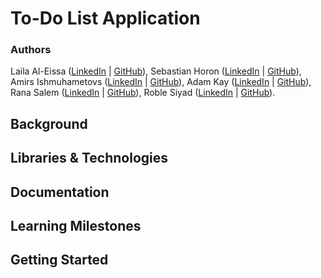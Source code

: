 # To-Do List Application
### Authors
Laila Al-Eissa ([LinkedIn](https://www.linkedin.com/in/lailaaleissa/) | [GitHub](https://github.com/lailien3)), Sebastian Horon ([LinkedIn](https://www.linkedin.com/in/sebastian-horon/) | [GitHub](https://github.com/sebhoron)), Amirs Ishmuhametovs ([LinkedIn](https://www.linkedin.com/in/amirs-ismuhametovs/) | [GitHub](https://github.com/JungaBunga)), Adam Kay ([LinkedIn](https://www.linkedin.com/in/adam-s-kay/) | [GitHub](https://github.com/thousand-leaves)), Rana Salem ([LinkedIn](https://www.linkedin.com/in/ranatasalem/) | [GitHub](https://github.com/rtasalem)), Roble Siyad ([LinkedIn](https://www.linkedin.com/in/roble-siyad-77a479223/) | [GitHub](https://github.com/rvsiyad)).
## Background
## Libraries & Technologies
## Documentation
## Learning Milestones
## Getting Started

